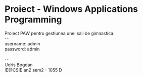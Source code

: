 # Proiect - Windows Applications Programming

Proiect PAW pentru gestiunea unei sali de gimnastica.<br>
--<br>
username: admin<br>
password: admin<br>
<br>
--<br>
Udris Bogdan <br>
IE@CSIE an2 sem2 - 1055 D
